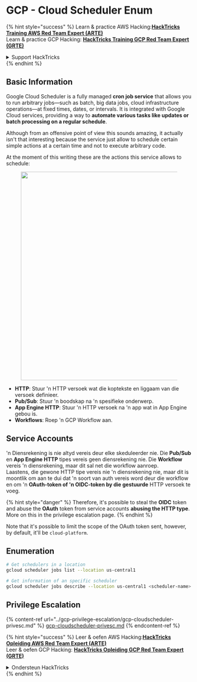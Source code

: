 # GCP - Cloud Scheduler Enum

{% hint style="success" %}
Learn & practice AWS Hacking:<img src="../../../.gitbook/assets/image (1) (1) (1) (1).png" alt="" data-size="line">[**HackTricks Training AWS Red Team Expert (ARTE)**](https://training.hacktricks.xyz/courses/arte)<img src="../../../.gitbook/assets/image (1) (1) (1) (1).png" alt="" data-size="line">\
Learn & practice GCP Hacking: <img src="../../../.gitbook/assets/image (2) (1).png" alt="" data-size="line">[**HackTricks Training GCP Red Team Expert (GRTE)**<img src="../../../.gitbook/assets/image (2) (1).png" alt="" data-size="line">](https://training.hacktricks.xyz/courses/grte)

<details>

<summary>Support HackTricks</summary>

* Check the [**subscription plans**](https://github.com/sponsors/carlospolop)!
* **Join the** 💬 [**Discord group**](https://discord.gg/hRep4RUj7f) or the [**telegram group**](https://t.me/peass) or **follow** us on **Twitter** 🐦 [**@hacktricks\_live**](https://twitter.com/hacktricks_live)**.**
* **Share hacking tricks by submitting PRs to the** [**HackTricks**](https://github.com/carlospolop/hacktricks) and [**HackTricks Cloud**](https://github.com/carlospolop/hacktricks-cloud) github repos.

</details>
{% endhint %}

## Basic Information

Google Cloud Scheduler is a fully managed **cron job service** that allows you to run arbitrary jobs—such as batch, big data jobs, cloud infrastructure operations—at fixed times, dates, or intervals. It is integrated with Google Cloud services, providing a way to **automate various tasks like updates or batch processing on a regular schedule**.

Although from an offensive point of view this sounds amazing, it actually isn't that interesting because the service just allow to schedule certain simple actions at a certain time and not to execute arbitrary code.

At the moment of this writing these are the actions this service allows to schedule:

<figure><img src="../../../.gitbook/assets/image (347).png" alt="" width="563"><figcaption></figcaption></figure>

* **HTTP**: Stuur 'n HTTP versoek wat die koptekste en liggaam van die versoek definieer.
* **Pub/Sub**: Stuur 'n boodskap na 'n spesifieke onderwerp.
* **App Engine HTTP**: Stuur 'n HTTP versoek na 'n app wat in App Engine gebou is.
* **Workflows**: Roep 'n GCP Workflow aan.

## Service Accounts

'n Diensrekening is nie altyd vereis deur elke skeduleerder nie. Die **Pub/Sub** en **App Engine HTTP** tipes vereis geen diensrekening nie. Die **Workflow** vereis 'n diensrekening, maar dit sal net die workflow aanroep.\
Laastens, die gewone HTTP tipe vereis nie 'n diensrekening nie, maar dit is moontlik om aan te dui dat 'n soort van auth vereis word deur die workflow en om 'n **OAuth-token of 'n OIDC-token by die gestuurde** HTTP versoek te voeg.

{% hint style="danger" %}
Therefore, it's possible to steal the **OIDC** token and abuse the **OAuth** token from service accounts **abusing the HTTP type**. More on this in the privilege escalation page.
{% endhint %}

Note that it's possible to limit the scope of the OAuth token sent, however, by default, it'll be `cloud-platform`.

## Enumeration
```bash
# Get schedulers in a location
gcloud scheduler jobs list --location us-central1

# Get information of an specific scheduler
gcloud scheduler jobs describe --location us-central1 <scheduler-name>
```
## Privilege Escalation

{% content-ref url="../gcp-privilege-escalation/gcp-cloudscheduler-privesc.md" %}
[gcp-cloudscheduler-privesc.md](../gcp-privilege-escalation/gcp-cloudscheduler-privesc.md)
{% endcontent-ref %}

{% hint style="success" %}
Leer & oefen AWS Hacking:<img src="../../../.gitbook/assets/image (1) (1) (1) (1).png" alt="" data-size="line">[**HackTricks Opleiding AWS Red Team Expert (ARTE)**](https://training.hacktricks.xyz/courses/arte)<img src="../../../.gitbook/assets/image (1) (1) (1) (1).png" alt="" data-size="line">\
Leer & oefen GCP Hacking: <img src="../../../.gitbook/assets/image (2) (1).png" alt="" data-size="line">[**HackTricks Opleiding GCP Red Team Expert (GRTE)**<img src="../../../.gitbook/assets/image (2) (1).png" alt="" data-size="line">](https://training.hacktricks.xyz/courses/grte)

<details>

<summary>Ondersteun HackTricks</summary>

* Kyk na die [**subskripsie planne**](https://github.com/sponsors/carlospolop)!
* **Sluit aan by die** 💬 [**Discord groep**](https://discord.gg/hRep4RUj7f) of die [**telegram groep**](https://t.me/peass) of **volg** ons op **Twitter** 🐦 [**@hacktricks\_live**](https://twitter.com/hacktricks_live)**.**
* **Deel hacking truuks deur PRs in te dien na die** [**HackTricks**](https://github.com/carlospolop/hacktricks) en [**HackTricks Cloud**](https://github.com/carlospolop/hacktricks-cloud) github repos.

</details>
{% endhint %}
